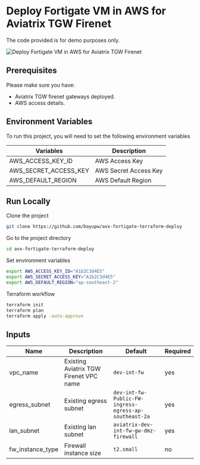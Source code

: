 # Deploy Fortigate VM in AWS for Aviatrix TGW Firenet

The code provided is for demo purposes only.

![Deploy Fortigate VM in AWS for Aviatrix TGW Firenet](images/avx-fortigate-terraform-deploy.png "Deploy Fortigate VM in AWS for Aviatrix TGW Firenet")

## Prerequisites

Please make sure you have:
- Aviatrix TGW firenet gateways deployed. 
- AWS access details. 

## Environment Variables

To run this project, you will need to set the following environment variables

Variables | Description
--- | ---
AWS_ACCESS_KEY_ID | AWS Access Key
AWS_SECRET_ACCESS_KEY | AWS Secret Access Key
AWS_DEFAULT_REGION | AWS Default Region

## Run Locally

Clone the project

```bash
git clone https://github.com/bayupw/avx-fortigate-terraform-deploy
```

Go to the project directory

```bash
cd avx-fortigate-terraform-deploy
```

Set environment variables

```bash
export AWS_ACCESS_KEY_ID="A1b2C3d4E5"
export AWS_SECRET_ACCESS_KEY="A1b2C3d4E5"
export AWS_DEFAULT_REGION="ap-southeast-2"
```

Terraform workflow

```bash
terraform init
terraform plan
terraform apply -auto-approve
```
## Inputs

| Name | Description | Default | Required |
|------|-------------|---------|----------|
| vpc_name | Existing Aviatrix TGW Firenet VPC name | `dev-int-fw` | yes |
| egress_subnet | Existing egress subnet | `dev-int-fw-Public-FW-ingress-egress-ap-southeast-2a` | yes |
| lan_subnet | Existing lan subnet | `aviatrix-dev-int-fw-gw-dmz-firewall` | yes |
| fw_instance_type | Firewall instance size | `t2.small` | no |
